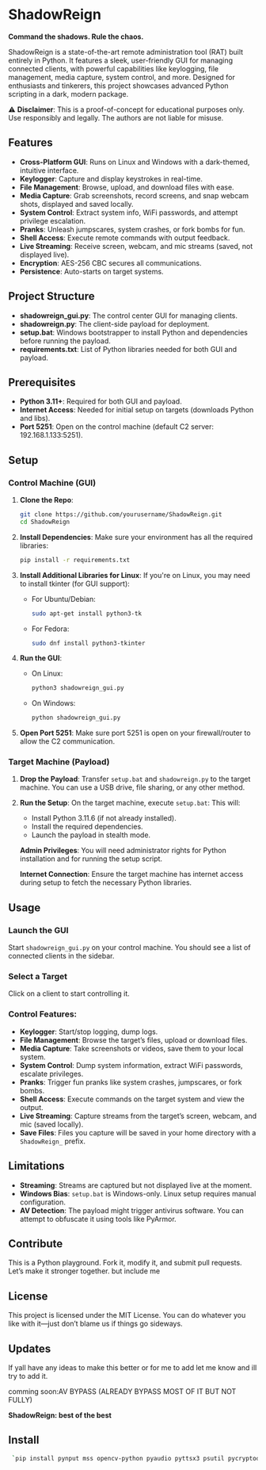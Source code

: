 # ShadowReign
**Command the shadows. Rule the chaos.**

ShadowReign is a state-of-the-art remote administration tool (RAT) built entirely in Python. It features a sleek, user-friendly GUI for managing connected clients, with powerful capabilities like keylogging, file management, media capture, system control, and more. Designed for enthusiasts and tinkerers, this project showcases advanced Python scripting in a dark, modern package.

⚠️ **Disclaimer**: This is a proof-of-concept for educational purposes only. Use responsibly and legally. The authors are not liable for misuse.

## Features
- **Cross-Platform GUI**: Runs on Linux and Windows with a dark-themed, intuitive interface.
- **Keylogger**: Capture and display keystrokes in real-time.
- **File Management**: Browse, upload, and download files with ease.
- **Media Capture**: Grab screenshots, record screens, and snap webcam shots, displayed and saved locally.
- **System Control**: Extract system info, WiFi passwords, and attempt privilege escalation.
- **Pranks**: Unleash jumpscares, system crashes, or fork bombs for fun.
- **Shell Access**: Execute remote commands with output feedback.
- **Live Streaming**: Receive screen, webcam, and mic streams (saved, not displayed live).
- **Encryption**: AES-256 CBC secures all communications.
- **Persistence**: Auto-starts on target systems.

## Project Structure
- **shadowreign_gui.py**: The control center GUI for managing clients.
- **shadowreign.py**: The client-side payload for deployment.
- **setup.bat**: Windows bootstrapper to install Python and dependencies before running the payload.
- **requirements.txt**: List of Python libraries needed for both GUI and payload.

## Prerequisites
- **Python 3.11+**: Required for both GUI and payload.
- **Internet Access**: Needed for initial setup on targets (downloads Python and libs).
- **Port 5251**: Open on the control machine (default C2 server: 192.168.1.133:5251).

## Setup

### Control Machine (GUI)
1. **Clone the Repo**:
    ```bash
    git clone https://github.com/yourusername/ShadowReign.git
    cd ShadowReign
    ```
2. **Install Dependencies**: Make sure your environment has all the required libraries:
    ```bash
    pip install -r requirements.txt
    ```
3. **Install Additional Libraries for Linux**: If you're on Linux, you may need to install tkinter (for GUI support):
    - For Ubuntu/Debian:
        ```bash
        sudo apt-get install python3-tk
        ```
    - For Fedora:
        ```bash
        sudo dnf install python3-tkinter
        ```
4. **Run the GUI**:
    - On Linux:
        ```bash
        python3 shadowreign_gui.py
        ```
    - On Windows:
        ```bash
        python shadowreign_gui.py
        ```

5. **Open Port 5251**: Make sure port 5251 is open on your firewall/router to allow the C2 communication.

### Target Machine (Payload)
1. **Drop the Payload**: Transfer `setup.bat` and `shadowreign.py` to the target machine. You can use a USB drive, file sharing, or any other method.

2. **Run the Setup**: On the target machine, execute `setup.bat`:
    This will:
    - Install Python 3.11.6 (if not already installed).
    - Install the required dependencies.
    - Launch the payload in stealth mode.

    **Admin Privileges**: You will need administrator rights for Python installation and for running the setup script.

    **Internet Connection**: Ensure the target machine has internet access during setup to fetch the necessary Python libraries.

## Usage

### Launch the GUI
Start `shadowreign_gui.py` on your control machine. You should see a list of connected clients in the sidebar.

### Select a Target
Click on a client to start controlling it.

### Control Features:
- **Keylogger**: Start/stop logging, dump logs.
- **File Management**: Browse the target’s files, upload or download files.
- **Media Capture**: Take screenshots or videos, save them to your local system.
- **System Control**: Dump system information, extract WiFi passwords, escalate privileges.
- **Pranks**: Trigger fun pranks like system crashes, jumpscares, or fork bombs.
- **Shell Access**: Execute commands on the target system and view the output.
- **Live Streaming**: Capture streams from the target’s screen, webcam, and mic (saved locally).
- **Save Files**: Files you capture will be saved in your home directory with a `ShadowReign_` prefix.

## Limitations
- **Streaming**: Streams are captured but not displayed live at the moment.
- **Windows Bias**: `setup.bat` is Windows-only. Linux setup requires manual configuration.
- **AV Detection**: The payload might trigger antivirus software. You can attempt to obfuscate it using tools like PyArmor.

## Contribute
This is a Python playground. Fork it, modify it, and submit pull requests. Let’s make it stronger together. but include me

## License
This project is licensed under the MIT License. You can do whatever you like with it—just don’t blame us if things go sideways.

## Updates
If yall have any ideas to make this better or for me to add let me know and ill try to add it.

comming soon:AV BYPASS (ALREADY BYPASS MOST OF IT BUT NOT FULLY)

**ShadowReign: best of the best**

## Install

 ```bash
  `pip install pynput mss opencv-python pyaudio pyttsx3 psutil pycryptodome numpy pillow pywin32
 ```
